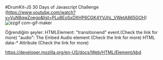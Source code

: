 #DrumKit-JS
 30 Days of Javascript Challenge (https://www.youtube.com/watch?v=VuN8qwZoego&list=PLu8EoSxDXHP6CGK4YVJhL_VWetA865GOH)
 <br>
 ![ezgif com-gif-maker](https://user-images.githubusercontent.com/50294199/103650622-5de32c80-4f71-11eb-9e2c-486ca0a8e075.gif)
 
Öğrendiğim şeyler:
HTMLElement: "transitionend" event.(Check the link for more)
"audio": The Embed Audio element (Check the link for more)
HTML data-* Attribute (Check the link for more)

https://developer.mozilla.org/en-US/docs/Web/HTML/Element/kbd

